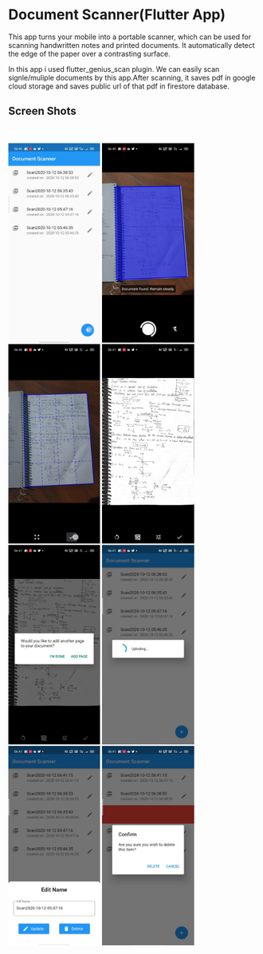 # Document Scanner(Flutter App)

This app turns your mobile into a portable scanner, which can be used for scanning handwritten notes and printed documents.
It automatically detect the edge of the paper over a contrasting surface.

In this app i used flutter_genius_scan plugin. We can easily scan signle/muliple documents by this app.After scanning, it saves pdf in google cloud storage and saves public url of that pdf in firestore database.

## Screen Shots
<text> </text>
 <br> </br>
<img src = "screenshot/Screenshot1.jpg" height = 400>
<img src = "screenshot/Screenshot2.jpg" height = 400>
<img src = "screenshot/Screenshot3.jpg" height = 400>
<img src = "screenshot/Screenshot4.jpg" height = 400>
<img src = "screenshot/Screenshot5.jpg" height = 400>
<img src = "screenshot/Screenshot6.jpg" height = 400>
<img src = "screenshot/Screenshot7.jpg" height = 400>
<img src = "screenshot/Screenshot8.jpg" height = 400>

